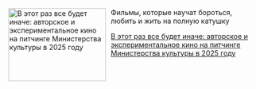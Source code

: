 <!--2025-07-20 23:17:24-->
<div class="yb">
  <div class="rss kino_teatr"><a href="https://www.kino-teatr.ru/blog/y2025/7-20/2107/" title="В этот раз все будет иначе: авторское и экспериментальное кино на питчинге Министерства культуры в 2025 году"><img src="https://www.kino-teatr.ru/blog/7/0/2107/poster.jpg" width="196" height="147" align="left" hspace="5" style="margin: 0px 10px 0px 5px" alt="В этот раз все будет иначе: авторское и экспериментальное кино на питчинге Министерства культуры в 2025 году"/></a>Фильмы, которые научат бороться, любить и жить на полную катушку <p class="titl"><a href="https://www.kino-teatr.ru/blog/y2025/7-20/2107/">В этот раз все будет иначе: авторское и экспериментальное кино на питчинге Министерства культуры в 2025 году</a></p></div>
</div>
